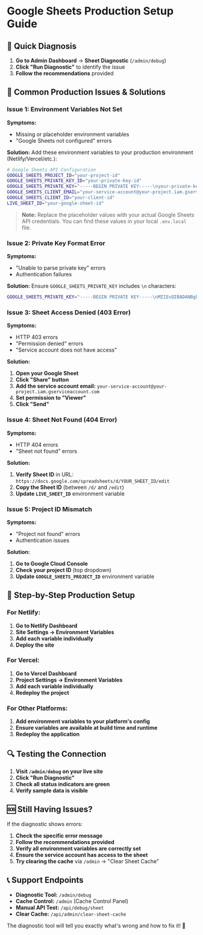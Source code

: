 # Google Sheets Production Setup Guide

## 🚀 Quick Diagnosis

1. **Go to Admin Dashboard** → **Sheet Diagnostic** (`/admin/debug`)
2. **Click "Run Diagnostic"** to identify the issue
3. **Follow the recommendations** provided

## 🔧 Common Production Issues & Solutions

### **Issue 1: Environment Variables Not Set**

**Symptoms:**
- Missing or placeholder environment variables
- "Google Sheets not configured" errors

**Solution:**
Add these environment variables to your production environment (Netlify/Vercel/etc.):

```bash
# Google Sheets API Configuration
GOOGLE_SHEETS_PROJECT_ID="your-project-id"
GOOGLE_SHEETS_PRIVATE_KEY_ID="your-private-key-id"
GOOGLE_SHEETS_PRIVATE_KEY="-----BEGIN PRIVATE KEY-----\nyour-private-key-content\n-----END PRIVATE KEY-----\n"
GOOGLE_SHEETS_CLIENT_EMAIL="your-service-account@your-project.iam.gserviceaccount.com"
GOOGLE_SHEETS_CLIENT_ID="your-client-id"
LIVE_SHEET_ID="your-google-sheet-id"
```

> **Note:** Replace the placeholder values with your actual Google Sheets API credentials. You can find these values in your local `.env.local` file.

### **Issue 2: Private Key Format Error**

**Symptoms:**
- "Unable to parse private key" errors
- Authentication failures

**Solution:**
Ensure `GOOGLE_SHEETS_PRIVATE_KEY` includes `\n` characters:
```bash
GOOGLE_SHEETS_PRIVATE_KEY="-----BEGIN PRIVATE KEY-----\nMIIEvQIBADANBgkqhkiG9w0BAQEFAASCBKcwggSjAgEAAoIBAQDXd8mx...\n-----END PRIVATE KEY-----\n"
```

### **Issue 3: Sheet Access Denied (403 Error)**

**Symptoms:**
- HTTP 403 errors
- "Permission denied" errors
- "Service account does not have access"

**Solution:**
1. **Open your Google Sheet**
2. **Click "Share" button**
3. **Add the service account email:** `your-service-account@your-project.iam.gserviceaccount.com`
4. **Set permission to "Viewer"**
5. **Click "Send"**

### **Issue 4: Sheet Not Found (404 Error)**

**Symptoms:**
- HTTP 404 errors
- "Sheet not found" errors

**Solution:**
1. **Verify Sheet ID** in URL: `https://docs.google.com/spreadsheets/d/YOUR_SHEET_ID/edit`
2. **Copy the Sheet ID** (between `/d/` and `/edit`)
3. **Update `LIVE_SHEET_ID`** environment variable

### **Issue 5: Project ID Mismatch**

**Symptoms:**
- "Project not found" errors
- Authentication issues

**Solution:**
1. **Go to Google Cloud Console**
2. **Check your project ID** (top dropdown)
3. **Update `GOOGLE_SHEETS_PROJECT_ID`** environment variable

## 🎯 Step-by-Step Production Setup

### **For Netlify:**

1. **Go to Netlify Dashboard**
2. **Site Settings → Environment Variables**
3. **Add each variable individually**
4. **Deploy the site**

### **For Vercel:**

1. **Go to Vercel Dashboard**
2. **Project Settings → Environment Variables**
3. **Add each variable individually**
4. **Redeploy the project**

### **For Other Platforms:**

1. **Add environment variables to your platform's config**
2. **Ensure variables are available at build time and runtime**
3. **Redeploy the application**

## 🔍 Testing the Connection

1. **Visit `/admin/debug` on your live site**
2. **Click "Run Diagnostic"**
3. **Check all status indicators are green**
4. **Verify sample data is visible**

## 🆘 Still Having Issues?

If the diagnostic shows errors:

1. **Check the specific error message**
2. **Follow the recommendations provided**
3. **Verify all environment variables are correctly set**
4. **Ensure the service account has access to the sheet**
5. **Try clearing the cache** via `/admin` → "Clear Sheet Cache"

## 📞 Support Endpoints

- **Diagnostic Tool:** `/admin/debug`
- **Cache Control:** `/admin` (Cache Control Panel)
- **Manual API Test:** `/api/debug/sheet`
- **Clear Cache:** `/api/admin/clear-sheet-cache`

The diagnostic tool will tell you exactly what's wrong and how to fix it! 🚀
